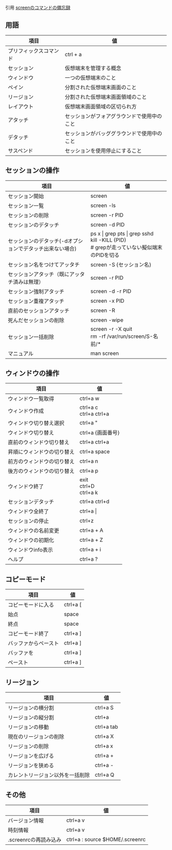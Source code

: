 引用 [screenのコマンドの備忘録](https://qiita.com/mgoldchild/items/e336618487eb7d90f6d4)<br/>

## 用語

|項目|値|
|--- |---|
|プリフィックスコマンド|ctrl + a|
|セッション|仮想端末を管理する概念|
|ウィンドウ|一つの仮想端末のこと|
|ペイン|分割された仮想端末画面のこと|
|リージョン|分割された仮想端末画面領域のこと|
|レイアウト|仮想端末画面領域の区切られ方|
|アタッチ|セッションがフォアグラウンドで使用中のこと|
|デタッチ|セッションがバッググラウンドで使用中のこと|
|サスペンド|セッションを使用停止にすること|

## セッションの操作

|項目|値|
|--- |---|
|セッション開始|screen|
|セッション一覧|screen -ls|
|セッションの削除|screen -r PID|
|セッションのデタッチ|screen -d PID|
|セッションのデタッチ(-dオプションでデタッチ出来ない場合)|ps x &#124; grep pts &#124; grep sshd <br> kill -KILL {PID} <br> # grepが走っていない擬似端末のPIDを切る|
|セッション名をつけてアッタチ|screen -S {セッション名}|
|セッションアタッチ（既にアッタチ済みは無理）|screen -r PID|
|セッション強制アタッチ|screen -d -r PID|
|セッション重複アタッチ|screen -x PID|
|直前のセッションアタッチ|screen -R|
|死んだセッションの削除|screen -wipe|
|セッション一括削除|screen -r -X quit <br> rm -rf /var/run/screen/S-名前/*|
|マニュアル|man screen|

## ウィンドウの操作

|項目|値|
|--- |---|
|ウィンドウ一覧取得|ctrl+a w|
|ウィンドウ作成|ctrl+a c<br>ctrl+a ctrl+a|
|ウィンドウ切り替え選択|ctrl+a "|
|ウィンドウ切り替え|ctrl+a {画面番号}|
|直前のウィンドウ切り替え|ctrl+a ctrl+a|
|昇順にウィンドウの切り替え|ctrl+a space|
|前方のウィンドウの切り替え|ctrl+a n|
|後方のウィンドウの切り替え|ctrl+a p|
|ウィンドウ終了|exit<br>ctrl+D<br>ctrl+a k|
|セッションデタッチ|ctrl+a ctrl+d|
|ウィンドウ全終了|ctrl+a \|
|セッションの停止|ctrl+z|
|ウィンドウの名前変更|ctrl+a + A|
|ウィンドウの初期化|ctrl+a + Z|
|ウィンドウinfo表示|ctrl+a + i|
|ヘルプ|ctrl+a ?|

## コピーモード

|項目|値|
|--- |---|
|コピーモードに入る|ctrl+a [|
|始点|space|
|終点|space|
|コピーモード終了|ctrl+a ]|
|バッファからペースト|ctrl+a ]|
|バッファを|ctrl+a ]|
|ペースト|ctrl+a ]|

## リージョン

|項目|値|
|--- |---|
|リージョンの横分割|ctrl+a S|
|リージョンの縦分割|ctrl+a|
|リージョンの移動|ctrl+a tab|
|現在のリージョンの削除|ctrl+a X|
|リージョンの削除|ctrl+a x|
|リージョンを広げる|ctrl+a +|
|リージョンを狭める|ctrl+a -|
|カレントリージョン以外を一括削除|ctrl+a Q|

## その他

|項目|値|
|--- |---|
|バージョン情報|ctrl+a v|
|時刻情報|ctrl+a v|
|.screenrcの再読み込み|ctrl+a : source $HOME/.screenrc|
